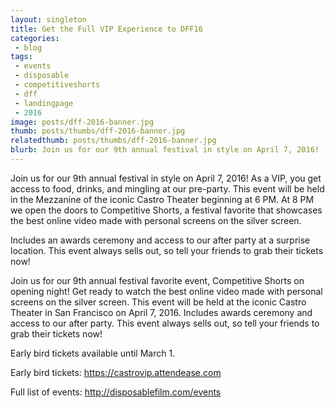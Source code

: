 ```yaml
---
layout: singleton
title: Get the Full VIP Experience to DFF16
categories:
 - blog
tags:
 - events
 - disposable
 - competitiveshorts
 - dff
 - landingpage
 - 2016
image: posts/dff-2016-banner.jpg
thumb: posts/thumbs/dff-2016-banner.jpg
relatedthumb: posts/thumbs/dff-2016-banner.jpg
blurb: Join us for our 9th annual festival in style on April 7, 2016!
---
```


Join us for our 9th annual festival in style on April 7, 2016! As a VIP, you get access to food, drinks, and mingling at our pre-party. This event will be held in the Mezzanine of the iconic Castro Theater beginning at 6 PM. At 8 PM we open the doors to Competitive Shorts, a festival favorite that showcases the best online video made with personal screens on the silver screen. 

Includes an awards ceremony and access to our after party at a surprise location. This event always sells out, so tell your friends to grab their tickets now! 

Join us for our 9th annual festival favorite event, Competitive Shorts on opening night! Get ready to watch the best online video made with personal screens on the silver screen. This event will be held at the iconic Castro Theater in San Francisco on April 7, 2016. Includes awards ceremony and access to our after party. This event always sells out, so tell your friends to grab their tickets now! 

Early bird tickets available until March 1.

Early bird tickets: <a href="https://castrovip.attendease.com/">https://castrovip.attendease.com</a>

Full list of events: <a href="http://disposablefilm.com/events/">http://disposablefilm.com/events</a>